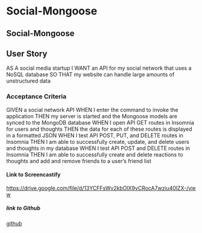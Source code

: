 # Social-Mongoose

## Social-Mongoose

## User Story
AS A social media startup
I WANT an API for my social network that uses a NoSQL database
SO THAT my website can handle large amounts of unstructured data

### Acceptance Criteria
GIVEN a social network API
WHEN I enter the command to invoke the application
THEN my server is started and the Mongoose models are synced to the MongoDB database
WHEN I open API GET routes in Insomnia for users and thoughts
THEN the data for each of these routes is displayed in a formatted JSON
WHEN I test API POST, PUT, and DELETE routes in Insomnia
THEN I am able to successfully create, update, and delete users and thoughts in my database
WHEN I test API POST and DELETE routes in Insomnia
THEN I am able to successfully create and delete reactions to thoughts and add and remove friends to a user’s friend list


#### Link to Screencastify

https://drive.google.com/file/d/13YCFFsWv2kbOlX9vCRocA7wziu40lZX-/view

##### link to Github
[github](https://github.com/Wumbo-dot/Social-Mongoose)